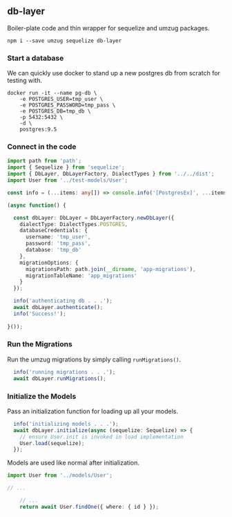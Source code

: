 ## db-layer

Boiler-plate code and thin wrapper for sequelize and umzug packages.

```
npm i --save umzug sequelize db-layer
```


### Start a database

We can quickly use docker to stand up a new postgres db from scratch for testing with.

```
docker run -it --name pg-db \
    -e POSTGRES_USER=tmp_user \
    -e POSTGRES_PASSWORD=tmp_pass \
    -e POSTGRES_DB=tmp_db \
    -p 5432:5432 \
    -d \
    postgres:9.5
```


### Connect in the code

```TypeScript
import path from 'path';
import { Sequelize } from 'sequelize';
import { DbLayer, DbLayerFactory, DialectTypes } from '../../dist';
import User from '../test-models/User';

const info = (...items: any[]) => console.info('[PostgresEx]', ...items);

(async function() {

  const dbLayer: DbLayer = DbLayerFactory.newDbLayer({
    dialectType: DialectTypes.POSTGRES,
    databaseCredentials: {
      username: 'tmp_user',
      password: 'tmp_pass',
      database: 'tmp_db'
    },
    migrationOptions: {
      migrationsPath: path.join(__dirname, 'app-migrations'),
      migrationTableName: 'app_migrations'
    }
  });

  info('authenticating db . . .');
  await dbLayer.authenticate();
  info('Success!');
  
}());
```


### Run the Migrations

Run the umzug migrations by simply calling `runMigrations()`.

```TypeScript
  info('running migrations . . .');
  await dbLayer.runMigrations();  
```


### Initialize the Models

Pass an initialization function for loading up all your models.

```TypeScript
  info('initializing models . . .');
  await dbLayer.initialize(async (sequelize: Sequelize) => {
    // ensure User.init is invoked in load implementation
    User.load(sequelize);
  });
```

Models are used like normal after initialization.

```TypeScript
import User from '../models/User';

// ...

    // ...
    return await User.findOne({ where: { id } });
```

